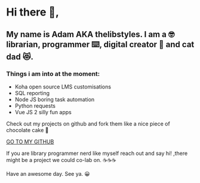 # Hi there 👋,
## My name is Adam AKA thelibstyles. I am a 🤓 librarian, programmer ⌨️, digital creator 🎨 and cat dad 😻. 

### Things i am into at the moment:
* Koha open source LMS customisations
* SQL reporting
* Node JS boring task automation
* Python requests
* Vue JS 2 silly fun apps

Check out my projects on github and fork them like a nice piece of chocolate cake 🍰

[GO TO MY GITHUB ](https://github.com/thelibstyles)

If you are library programmer nerd like myself reach out and say hi! ,there might be a project we could co-lab on. ☕☕☕

Have an awesome day. 
See ya. 😀


